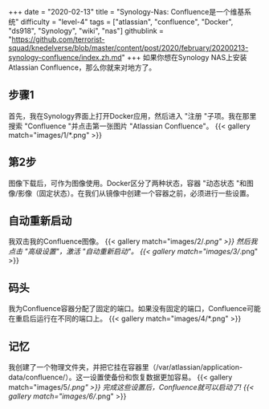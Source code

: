 +++
date = "2020-02-13"
title = "Synology-Nas: Confluence是一个维基系统"
difficulty = "level-4"
tags = ["atlassian", "confluence", "Docker", "ds918", "Synology", "wiki", "nas"]
githublink = "https://github.com/terrorist-squad/knedelverse/blob/master/content/post/2020/february/20200213-synology-confluence/index.zh.md"
+++
如果你想在Synology NAS上安装Atlassian Confluence，那么你就来对地方了。
## 步骤1
首先，我在Synology界面上打开Docker应用，然后进入 "注册 "子项。我在那里搜索 "Confluence "并点击第一张图片 "Atlassian Confluence"。
{{< gallery match="images/1/*.png" >}}

## 第2步
图像下载后，可作为图像使用。Docker区分了两种状态，容器 "动态状态 "和图像/影像（固定状态）。在我们从镜像中创建一个容器之前，必须进行一些设置。
## 自动重新启动
我双击我的Confluence图像。
{{< gallery match="images/2/*.png" >}}
然后我点击 "高级设置"，激活 "自动重新启动"。
{{< gallery match="images/3/*.png" >}}

## 码头
我为Confluence容器分配了固定的端口。如果没有固定的端口，Confluence可能在重启后运行在不同的端口上。
{{< gallery match="images/4/*.png" >}}

## 记忆
我创建了一个物理文件夹，并把它挂在容器里（/var/atlassian/application-data/confluence/）。这一设置使备份和恢复数据更加容易。
{{< gallery match="images/5/*.png" >}}
完成这些设置后，Confluence就可以启动了!
{{< gallery match="images/6/*.png" >}}